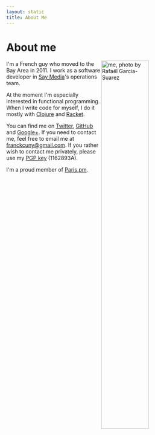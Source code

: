 ```yaml
---
layout: static
title: About Me
---
```


<h1>About me</h1>

<a href="http://www.flickr.com/photos/rgarciasuarez74/5876329422/">
<img alt="me, photo by Rafaël Garcia-Suarez" src="http://farm6.staticflickr.com/5028/5876329422_32040b7f40_b.jpg" width="50%" height="50%" class='portrait' align='right'>
</a>

I'm a French guy who moved to the Bay Area in 2011. I work as a software developer in [Say Media](http://saymedia.com)'s operations team.

At the moment I'm especially interested in functional programming. When I write code for myself, I do it mostly with [Clojure](http://clojure.org) and [Racket](http://racket-lang.org).

You can find me on [Twitter](https://twitter.com/franckcuny), [GitHub](https://github.com/franckcuny) and [Google+](https://plus.google.com/+franckcuny). If you need to contact me, feel free to email me at [franckcuny@gmail.com](mailto:franck.cuny@gmail.com). If you rather wish to contact me privately, please use my [PGP key](/about/franckcuny-pubkey.gpg) (1162893A).

I'm a proud member of [Paris.pm](http://paris).
